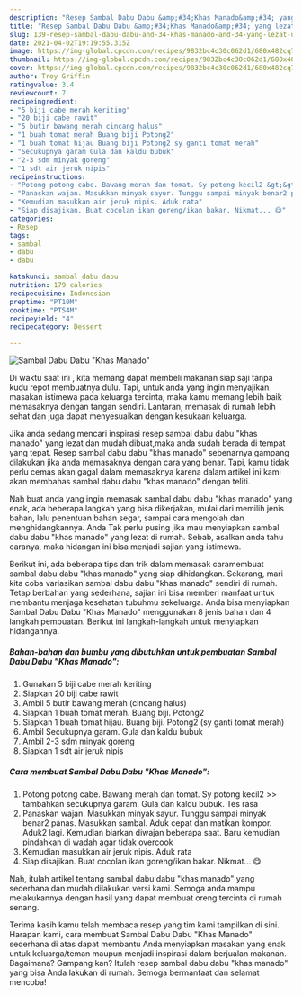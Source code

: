 ```yaml
---
description: "Resep Sambal Dabu Dabu &amp;#34;Khas Manado&amp;#34; yang lezat Untuk Jualan"
title: "Resep Sambal Dabu Dabu &amp;#34;Khas Manado&amp;#34; yang lezat Untuk Jualan"
slug: 139-resep-sambal-dabu-dabu-and-34-khas-manado-and-34-yang-lezat-untuk-jualan
date: 2021-04-02T19:19:55.315Z
image: https://img-global.cpcdn.com/recipes/9832bc4c30c062d1/680x482cq70/sambal-dabu-dabu-khas-manado-foto-resep-utama.jpg
thumbnail: https://img-global.cpcdn.com/recipes/9832bc4c30c062d1/680x482cq70/sambal-dabu-dabu-khas-manado-foto-resep-utama.jpg
cover: https://img-global.cpcdn.com/recipes/9832bc4c30c062d1/680x482cq70/sambal-dabu-dabu-khas-manado-foto-resep-utama.jpg
author: Troy Griffin
ratingvalue: 3.4
reviewcount: 7
recipeingredient:
- "5 biji cabe merah keriting"
- "20 biji cabe rawit"
- "5 butir bawang merah cincang halus"
- "1 buah tomat merah Buang biji Potong2"
- "1 buah tomat hijau Buang biji Potong2 sy ganti tomat merah"
- "Secukupnya garam Gula dan kaldu bubuk"
- "2-3 sdm minyak goreng"
- "1 sdt air jeruk nipis"
recipeinstructions:
- "Potong potong cabe. Bawang merah dan tomat. Sy potong kecil2 &gt;&gt; tambahkan secukupnya garam. Gula dan kaldu bubuk. Tes rasa"
- "Panaskan wajan. Masukkan minyak sayur. Tunggu sampai minyak benar2 panas. Masukkan sambal. Aduk cepat dan matikan kompor. Aduk2 lagi. Kemudian biarkan diwajan beberapa saat. Baru kemudian pindahkan di wadah agar tidak overcook"
- "Kemudian masukkan air jeruk nipis. Aduk rata"
- "Siap disajikan. Buat cocolan ikan goreng/ikan bakar. Nikmat... 😋"
categories:
- Resep
tags:
- sambal
- dabu
- dabu

katakunci: sambal dabu dabu 
nutrition: 179 calories
recipecuisine: Indonesian
preptime: "PT10M"
cooktime: "PT54M"
recipeyield: "4"
recipecategory: Dessert

---
```



![Sambal Dabu Dabu &#34;Khas Manado&#34;](https://img-global.cpcdn.com/recipes/9832bc4c30c062d1/680x482cq70/sambal-dabu-dabu-khas-manado-foto-resep-utama.jpg)

Di waktu  saat ini , kita memang dapat membeli makanan siap saji tanpa kudu repot membuatnya dulu. Tapi, untuk anda yang ingin menyajikan masakan istimewa pada keluarga tercinta, maka kamu memang lebih baik memasaknya dengan tangan sendiri. Lantaran, memasak di rumah lebih sehat dan juga dapat menyesuaikan dengan kesukaan keluarga.

Jika anda sedang mencari inspirasi resep sambal dabu dabu &#34;khas manado&#34; yang lezat dan mudah dibuat,maka anda sudah berada di tempat yang tepat. Resep sambal dabu dabu &#34;khas manado&#34;  sebenarnya gampang dilakukan jika anda memasaknya dengan cara yang benar. Tapi, kamu tidak perlu cemas akan gagal dalam memasaknya 
karena dalam artikel ini kami akan membahas sambal dabu dabu &#34;khas manado&#34; dengan teliti.  



Nah buat anda yang ingin memasak sambal dabu dabu &#34;khas manado&#34; yang enak, ada beberapa langkah yang bisa dikerjakan, mulai dari memilih jenis bahan, lalu penentuan bahan segar, sampai cara mengolah dan menghidangkannya. Anda Tak perlu pusing jika mau menyiapkan sambal dabu dabu &#34;khas manado&#34; yang lezat di rumah. Sebab, asalkan anda  tahu caranya, maka hidangan ini bisa menjadi sajian yang istimewa.

Berikut ini, ada beberapa tips dan trik dalam memasak caramembuat sambal dabu dabu &#34;khas manado&#34; yang siap dihidangkan. Sekarang, mari kita coba variasikan sambal dabu dabu &#34;khas manado&#34; sendiri di rumah. Tetap berbahan yang sederhana, sajian ini bisa memberi manfaat untuk membantu menjaga kesehatan tubuhmu sekeluarga. Anda bisa menyiapkan Sambal Dabu Dabu &#34;Khas Manado&#34; menggunakan 8 jenis bahan dan 4 langkah pembuatan. Berikut ini langkah-langkah untuk menyiapkan hidangannya.

<!--inarticleads1-->

##### Bahan-bahan dan bumbu yang dibutuhkan untuk pembuatan Sambal Dabu Dabu &#34;Khas Manado&#34;:

1. Gunakan 5 biji cabe merah keriting
1. Siapkan 20 biji cabe rawit
1. Ambil 5 butir bawang merah (cincang halus)
1. Siapkan 1 buah tomat merah. Buang biji. Potong2
1. Siapkan 1 buah tomat hijau. Buang biji. Potong2 (sy ganti tomat merah)
1. Ambil Secukupnya garam. Gula dan kaldu bubuk
1. Ambil 2-3 sdm minyak goreng
1. Siapkan 1 sdt air jeruk nipis




<!--inarticleads2-->

##### Cara membuat Sambal Dabu Dabu &#34;Khas Manado&#34;:

1. Potong potong cabe. Bawang merah dan tomat. Sy potong kecil2 &gt;&gt; tambahkan secukupnya garam. Gula dan kaldu bubuk. Tes rasa
1. Panaskan wajan. Masukkan minyak sayur. Tunggu sampai minyak benar2 panas. Masukkan sambal. Aduk cepat dan matikan kompor. Aduk2 lagi. Kemudian biarkan diwajan beberapa saat. Baru kemudian pindahkan di wadah agar tidak overcook
1. Kemudian masukkan air jeruk nipis. Aduk rata
1. Siap disajikan. Buat cocolan ikan goreng/ikan bakar. Nikmat... 😋




Nah, itulah artikel tentang  sambal dabu dabu &#34;khas manado&#34;  yang sederhana dan mudah dilakukan versi kami. Semoga anda mampu melakukannya dengan hasil yang dapat membuat oreng tercinta di rumah senang. 

Terima kasih kamu telah membaca resep yang tim kami tampilkan di sini. Harapan kami, cara membuat  Sambal Dabu Dabu &#34;Khas Manado&#34; sederhana di atas dapat membantu Anda menyiapkan masakan yang enak untuk keluarga/teman maupun menjadi inspirasi dalam berjualan makanan. Bagaimana? Gampang kan? Itulah resep sambal dabu dabu &#34;khas manado&#34; yang bisa Anda lakukan di rumah. Semoga bermanfaat dan selamat mencoba!

